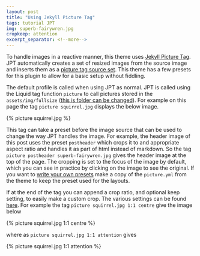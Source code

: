 ```yaml
---
layout: post
title: "Using Jekyll Picture Tag"
tags: tutorial JPT
img: superb-fairywren.jpg
cropkeep: attention
excerpt_separator: <!--more-->
---
```


To handle images in a reactive manner, this theme uses [Jekyll Picture Tag][jpt]. JPT automatically creates a set of resized images from the source image and inserts them as a [picture tag source set][W3 pic tag]. This theme has a few presets for this plugin to allow for a basic setup without fiddling.

<!--more-->

The default profile is called when using JPT as normal. JPT is called using the Liquid tag function `picture` to call pictures stored in the `assets/img/fullsize` ([this is folder can be changed][jpt config]). For example on this page the tag `picture squirrel.jpg` displays the below image.

{% picture squirrel.jpg %}

This tag can take a preset before the image source that can be used to change the way JPT handles the image. For example, the header image of this post uses the preset `postheader` which crops it to and appropriate aspect ratio and handles it as part of html instead of markdown. So the tag `picture postheader superb-fairywren.jpg` gives the header image at the top of the page. The cropping is set to the focus of the image by default, which you can see in practice by clicking on the image to see the original. If you want to [write your own presets][jpt presets] make a copy of the `picture.yml` from the theme to keep the preset used for the layouts.

If at the end of the tag you can append a crop ratio, and optional keep setting, to easily make a custom crop. The various settings can be found [here][jpt crop]. For example the tag `picture squirrel.jpg 1:1 centre` give the image below

{% picture squirrel.jpg 1:1 centre %}

where as `picture squirrel.jpg 1:1 attention` gives

{% picture squirrel.jpg 1:1 attention %}

[jpt]: https://rbuchberger.github.io/jekyll_picture_tag/
[W3 pic tag]: https://www.w3schools.com/TAgs/tag_picture.asp
[jpt config]: https://rbuchberger.github.io/jekyll_picture_tag/users/configuration/
[jpt presets]: https://rbuchberger.github.io/jekyll_picture_tag/users/presets/
[jpt crop]: https://rbuchberger.github.io/jekyll_picture_tag/users/liquid_tag/argument_reference/crop.html